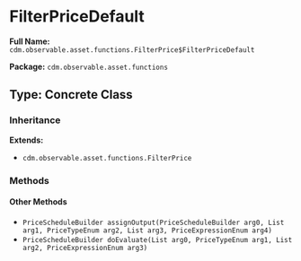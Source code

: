 # FilterPriceDefault

**Full Name:** `cdm.observable.asset.functions.FilterPrice$FilterPriceDefault`

**Package:** `cdm.observable.asset.functions`

## Type: Concrete Class

### Inheritance

**Extends:**
- `cdm.observable.asset.functions.FilterPrice`

### Methods

#### Other Methods

- `PriceScheduleBuilder assignOutput(PriceScheduleBuilder arg0, List arg1, PriceTypeEnum arg2, List arg3, PriceExpressionEnum arg4)`
- `PriceScheduleBuilder doEvaluate(List arg0, PriceTypeEnum arg1, List arg2, PriceExpressionEnum arg3)`

